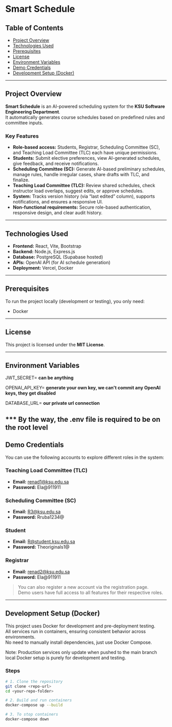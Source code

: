 # Smart Schedule

## Table of Contents
- [Project Overview](#project-overview)
- [Technologies Used](#technologies-used)
- [Prerequisites](#prerequisites)
- [License](#license)
- [Environment Variables](#environment-variables)
- [Demo Credentials](#demo-credentials)
- [Development Setup (Docker)](#development-setup-docker)



---

## Project Overview

**Smart Schedule** is an AI-powered scheduling system for the **KSU Software Engineering Department**.  
It automatically generates course schedules based on predefined rules and committee inputs.

### Key Features
- **Role-based access:** Students, Registrar, Scheduling Committee (SC), and Teaching Load Committee (TLC) each have unique permissions.  
- **Students:** Submit elective preferences, view AI-generated schedules, give feedback, and receive notifications.  
- **Scheduling Committee (SC):** Generate AI-based preliminary schedules, manage rules, handle irregular cases, share drafts with TLC, and finalize.  
- **Teaching Load Committee (TLC):** Review shared schedules, check instructor load overlaps, suggest edits, or approve schedules.  
- **System:** Tracks version history (via “last edited” column), supports notifications, and ensures a responsive UI.  
- **Non-functional requirements:** Secure role-based authentication, responsive design, and clear audit history.

---

## Technologies Used
- **Frontend:** React, Vite, Bootstrap  
- **Backend:** Node.js, Express.js  
- **Database:** PostgreSQL (Supabase hosted)  
- **APIs:** OpenAI API (for AI schedule generation)  
- **Deployment:** Vercel, Docker 

---

## Prerequisites

To run the project locally (development or testing), you only need:

- Docker


---

## License

This project is licensed under the **MIT License**.

---


## Environment Variables

JWT_SECRET= **can be anything**


OPENAI_API_KEY= **generate your own key, we can't commit any OpenAI keys, they get disabled**


DATABASE_URL= **our private url connection**

*** By the way, the .env file is required to be on the root level
---

## Demo Credentials

You can use the following accounts to explore different roles in the system:

### Teaching Load Committee (TLC)
- **Email:** renad1@ksu.edu.sa  
- **Password:** Ela@911911  

### Scheduling Committee (SC)
- **Email:** R3@ksu.edu.sa  
- **Password:** Rruba1234@  

### Student
- **Email:** R@student.ksu.edu.sa  
- **Password:** Theoriginals1@  

### Registrar
- **Email:** renad2@ksu.edu.sa  
- **Password:** Ela@911911  

> You can also register a new account via the registration page.  
> Demo users have full access to all features for their respective roles.
> 
---

## Development Setup (Docker)

This project uses Docker for development and pre-deployment testing.  
All services run in containers, ensuring consistent behavior across environments.  
No need to manually install dependencies, just use Docker Compose.

Note: Production services only update when pushed to the main branch
local Docker setup is purely for development and testing.

### Steps

```bash
# 1. Clone the repository
git clone <repo-url>
cd <your-repo-folder>

# 2. Build and run containers
docker-compose up --build

# 3. To stop containers
docker-compose down
